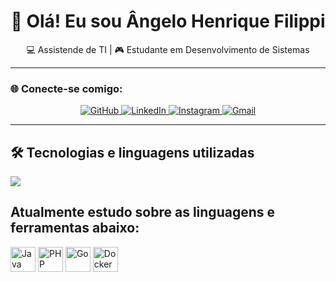<h1 align="center">👋 Olá! Eu sou Ângelo Henrique Filippi</h1>

<p align="center">
  💻 Assistende de TI | 🎮 Estudante em Desenvolvimento de Sistemas
</p>

---

### 🌐 Conecte-se comigo:

<p align="center">
  <a href="https://github.com/angelofilippi" target="_blank">
    <img alt="GitHub" src="https://img.shields.io/badge/GitHub-000?style=for-the-badge&logo=github&logoColor=white" />
  </a>
  <a href="https://www.linkedin.com/in/angelohenriquefilippi/" target="_blank">
    <img alt="LinkedIn" src="https://img.shields.io/badge/LinkedIn-0077B5?style=for-the-badge&logo=linkedin&logoColor=white" />
  </a>
  <a href="https://www.instagram.com/angeloh.filippi/" target="_blank">
    <img alt="Instagram" src="https://img.shields.io/badge/Instagram-E4405F?style=for-the-badge&logo=instagram&logoColor=white" />
  </a>
  <a href="mailto:angelofilippih@gmail.com" target="_blank">
    <img alt="Gmail" src="https://img.shields.io/badge/Gmail-D14836?style=for-the-badge&logo=gmail&logoColor=white" />
  </a>
</p>

---

## 🛠️ Tecnologias e linguagens utilizadas

<table>
  
  
      
  <!-- Quadrado com linguagens -->
  <img src="https://github-readme-stats.vercel.app/api/top-langs/?username=angelofilippi&layout=compact&langs_count=10&theme=radical"/>

  
  ## Atualmente estudo sobre as linguagens e ferramentas abaixo: 
      
  <!-- Ícones alinhados na vertical -->
  <p align="left">
    <img src="https://cdn.jsdelivr.net/gh/devicons/devicon/icons/java/java-original.svg" alt="Java" width="40" height="40"/>
    <img src="https://cdn.jsdelivr.net/gh/devicons/devicon/icons/php/php-original.svg" alt="PHP" width="40" height="40"/>
    <img src="https://cdn.jsdelivr.net/gh/devicons/devicon/icons/go/go-original.svg" alt="Go" width="40" height="40"/>
    <img src="https://cdn.jsdelivr.net/gh/devicons/devicon/icons/docker/docker-original.svg" alt="Docker" width="40" height="40"/>
  </p>

    
  
</table>



